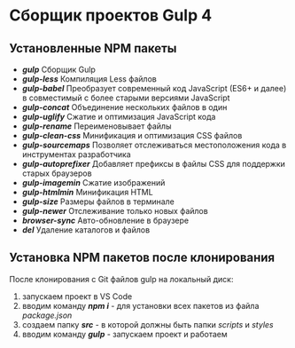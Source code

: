 # Сборщик проектов Gulp 4
## Установленные NPM пакеты
+ ***gulp*** Сборщик Gulp  
+ ***gulp-less*** Компиляция Less файлов  
+ ***gulp-babel*** Преобразует современный код JavaScript (ES6+ и далее) в совместимый с более старыми версиями JavaScript  
+ ***gulp-concat*** Объединение нескольких файлов в один  
+ ***gulp-uglify*** Сжатие и оптимизация JavaScript кода  
+ ***gulp-rename*** Переименовывает файлы  
+ ***gulp-clean-css*** Минификация и оптимизация CSS файлов 
+ ***gulp-sourcemaps*** Позволяет отслеживаться местоположения кода в инструментах разработчика  
+ ***gulp-autoprefixer*** Добавляет префиксы в файлы CSS для поддержки старых браузеров  
+ ***gulp-imagemin*** Сжатие изображений  
+ ***gulp-htmlmin*** Минификация HTML  
+ ***gulp-size*** Размеры файлов в терминале  
+ ***gulp-newer*** Отслеживание только новых файлов  
+ ***browser-sync*** Авто-обновление в браузере
+ ***del*** Удаление каталогов и файлов  

## Установка NPM пакетов после клонирования
После клонирования с Git файлов gulp на локальный диск:
1. запускаем проект в VS Code  
2. вводим команду ***npm i*** - для установки всех пакетов из файла *package.json*  
3. создаем папку ***src*** - в которой должны быть папки *scripts* и *styles*
4. вводим команду ***gulp*** - запускаем проект и работаем
